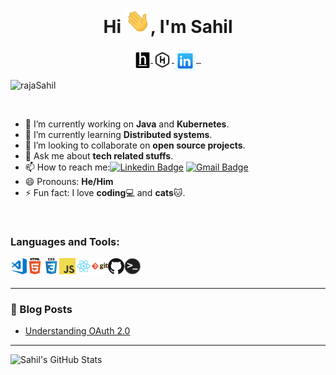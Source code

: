 <h1 align="center">Hi <img src="https://github.com/rajaSahil/rajaSahil/blob/main/images/Hi.gif" width="40px" />, I'm Sahil</h1>

<p align="center">
   <a href="https://www.hackerearth.com/@sahilraja242" >
  <img align="center" alt="" margin="5px" width="25px" src="https://github.com/rajaSahil/rajaSahil/blob/main/images/hackerearth_logo.svg" />
</a>
<a href="https://www.hackerrank.com/sahilraja242">
  <img align="center" alt="" margin="5px" width="30px" src="https://github.com/rajaSahil/rajaSahil/blob/main/images/icons8-hackerrank.svg" />
</a>
<a href="https://www.linkedin.com/in/sahil-raja-1422b5143/">
  <img align="center" alt="" margin="5px" width="35px" src="https://github.com/rajaSahil/rajaSahil/blob/main/images/icons8-linkedin.svg" />
</a>
<a href="https://www.codechef.com/users/sahil_0071">
  <img align="center" alt="" margin="5px" width="25px" src="https://cdn.jsdelivr.net/npm/simple-icons@v3/icons/codechef.svg" />
</a>
<a href="https://medium.com/@sahilraja242">
  <img align="center" alt="" width="25px" margin="5px" src="https://cdn.jsdelivr.net/npm/simple-icons@3.0.1/icons/medium.svg" />
</a>
</p>

<p align="left"> <img src="https://komarev.com/ghpvc/?username=rajaSahil" alt="rajaSahil" /> </p>
<br />

- 🔭 I’m currently working on **Java** and **Kubernetes**.
- 🌱 I’m currently learning **Distributed systems**.
- 👯 I’m looking to collaborate on **open source projects**.
- 💬 Ask me about **tech related stuffs**.
- 📫 How to reach me:[![Linkedin Badge](https://img.shields.io/badge/-sahilraja-blue?style=flat-square&logo=Linkedin&logoColor=white&link=https://www.linkedin.com/in/sahil-raja-1422b5143/)](https://www.linkedin.com/in/sahil-raja-1422b5143/) [![Gmail Badge](https://img.shields.io/badge/-sahilraja242@gmail.com-c14438?style=flat-square&logo=Gmail&logoColor=white&link=mailto:sahilraja242@gmail.com)](mailto:sahilraja242@gmail.com)
- 😄 Pronouns: **He/Him**
- ⚡ Fun fact: I love **coding**:computer: and **cats**:cat:.
<br />

### Languages and Tools:

<img align="left" alt="Visual Studio Code" width="26px" src="https://raw.githubusercontent.com/github/explore/80688e429a7d4ef2fca1e82350fe8e3517d3494d/topics/visual-studio-code/visual-studio-code.png" />
<img align="left" alt="HTML5" width="26px" src="https://raw.githubusercontent.com/github/explore/80688e429a7d4ef2fca1e82350fe8e3517d3494d/topics/html/html.png" />
<img align="left" alt="CSS3" width="26px" src="https://raw.githubusercontent.com/github/explore/80688e429a7d4ef2fca1e82350fe8e3517d3494d/topics/css/css.png" />
<img align="left" alt="JavaScript" width="26px" src="https://raw.githubusercontent.com/github/explore/80688e429a7d4ef2fca1e82350fe8e3517d3494d/topics/javascript/javascript.png" />
<img align="left" alt="React" width="26px" src="https://raw.githubusercontent.com/github/explore/80688e429a7d4ef2fca1e82350fe8e3517d3494d/topics/react/react.png" />
<img align="left" alt="Git" width="26px" src="https://raw.githubusercontent.com/github/explore/80688e429a7d4ef2fca1e82350fe8e3517d3494d/topics/git/git.png" />
<img align="left" alt="GitHub" width="26px" src="https://raw.githubusercontent.com/github/explore/78df643247d429f6cc873026c0622819ad797942/topics/github/github.png" />
<img align="left" alt="Terminal" width="26px" src="https://raw.githubusercontent.com/github/explore/80688e429a7d4ef2fca1e82350fe8e3517d3494d/topics/terminal/terminal.png" />

<br />
<br />

---

### 📕 Blog Posts

<!-- BLOG-POST-LIST:START -->
- [Understanding OAuth 2.0](https://medium.com/swlh/understanding-oauth-2-0-dc7ef422d915?source=rss-ddb3282b3e4d------2)
<!-- BLOG-POST-LIST:END -->

---

<img align="left" alt="Sahil's GitHub Stats" src="https://github-readme-stats.vercel.app/api?username=rajaSahil&hide_border=true&count_private=true&show_icons=true" />
